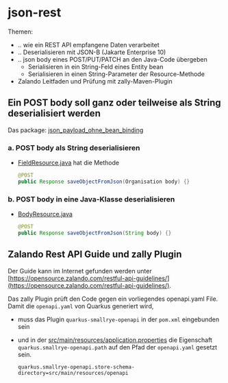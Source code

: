 # json-rest

Themen:

- .. wie ein REST API empfangene Daten verarbeitet
- .. Deserialisieren mit JSON-B (Jakarte Enterprise 10)
- .. json body eines POST/PUT/PATCH an den Java-Code übergeben
  - Serialisieren in ein String-Feld eines Entity bean
  - Serialisieren in einen String-Parameter der Resource-Methode
- Zalando Leitfaden und Prüfung mit zally-Maven-Plugin

## Ein POST body soll ganz oder teilweise als String deserialisiert werden

Das package: [json_payload_ohne_bean_binding](./src/main/java/json_payload_ohne_bean_binding/)

### a. POST body als String deserialisieren

- [FieldResource.java](./src/main/java/json_payload_ohne_bean_binding/field/FieldResource.java) hat die Methode

  ```java
  @POST
  public Response saveObjectFromJson(Organisation body) {}
  ```

### b. POST body in eine Java-Klasse deserialisieren

- [BodyResource.java](./src/main/java/json_payload_ohne_bean_binding/body/BodyResource.java)

  ```java
  @POST
  public Response saveObjectFromJson(String body) {}
  ```

## Zalando Rest API Guide und zally Plugin

Der Guide kann im Internet gefunden werden unter [https://opensource.zalando.com/restful-api-guidelines/](https://opensource.zalando.com/restful-api-guidelines/).

Das zally Plugin prüft den Code gegen ein vorliegendes openapi.yaml File. Damit die `openapi.yaml` von Quarkus generiert wird,

- muss das Plugin `quarkus-smallrye-openapi` in der `pom.xml` eingebunden sein
- und in der [src/main/resources/application.properties](./src/main/resources/application.properties) die Eigenschaft `quarkus.smallrye-openapi.path` auf den Pfad der `openapi.yaml` gesetzt sein.

    ```properties
    quarkus.smallrye-openapi.store-schema-directory=src/main/resources/openapi
    ```
